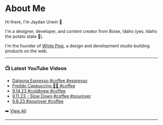 # About Me

Hi there, I'm Jaydan Urwin 👋

I'm a designer, developer, and content creator from Boise, Idaho (yes, Idaho the potato state 🥔).

I'm the founder of [White Pine](https://whitepine.studio), a design and development studio building products on the web.

--- 

### 📺 Latest YouTube Videos 
<!-- YOUTUBE:START -->
- [Dalgona Espresso #coffee #espresso](https://www.youtube.com/watch?v=6p-t1YelHzg)
- [Freddo Cappuccino 👌🏼 #coffee](https://www.youtube.com/watch?v=bfWsLtYPkyk)
- [9.14.23 #coldbrew #coffee](https://www.youtube.com/watch?v=NIGwYbjJZNk)
- [9.11.23 - Slow Down #coffee #pourover](https://www.youtube.com/watch?v=FWWl4tnF0jQ)
- [9.8.23 #pourover #coffee](https://www.youtube.com/watch?v=hHY57Zv3qGc)
<!-- YOUTUBE:END --> 

➡️ [View All](https://youtube.com/@LittleSticks) 

---

<!--
**jaydanurwin/jaydanurwin** is a ✨ _special_ ✨ repository because its `README.md` (this file) appears on your GitHub profile.

Here are some ideas to get you started:

- 🔭 I’m currently working on ...
- 🌱 I’m currently learning ...
- 👯 I’m looking to collaborate on ...
- 🤔 I’m looking for help with ...
- 💬 Ask me about ...
- 📫 How to reach me: ...
- 😄 Pronouns: ...
- ⚡ Fun fact: ...
-->
